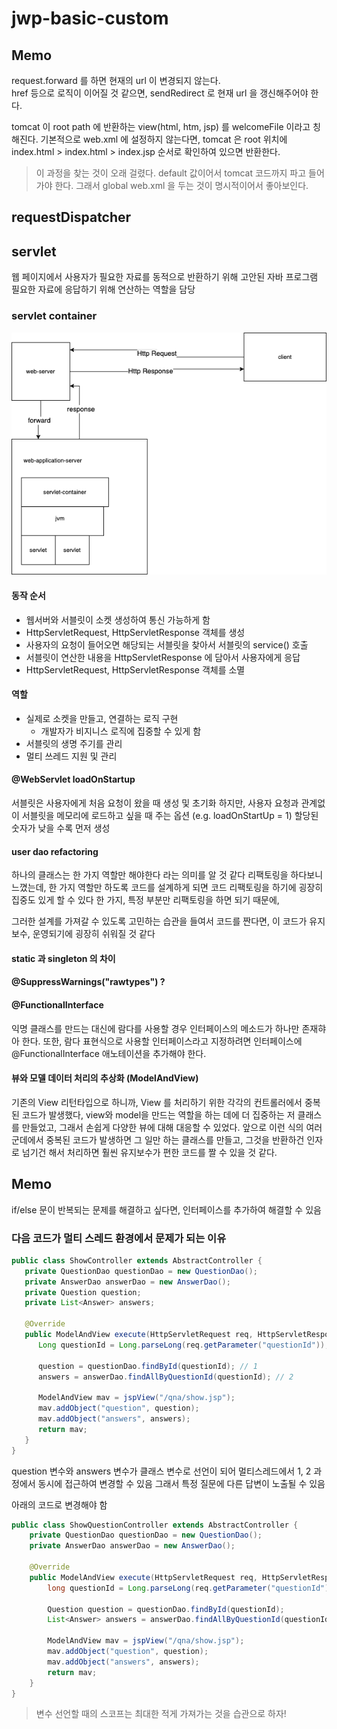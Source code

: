 # jwp-basic-custom

## Memo
request.forward 를 하면 현재의 url 이 변경되지 않는다.  
href 등으로 로직이 이어질 것 같으면, sendRedirect 로 현재 url 을 갱신해주어야 한다.  
 
tomcat 이 root path 에 반환하는 view(html, htm, jsp) 를 welcomeFile 이라고 칭해진다. 
 기본적으로 web.xml 에 설정하지 않는다면, tomcat 은 root 위치에 index.html > index.html > index.jsp
 순서로 확인하여 있으면 반환한다.
 > 이 과정을 찾는 것이 오래 걸렸다. default 값이어서 tomcat 코드까지 파고 들어가야 한다. 그래서 global web.xml 을 두는 것이 명시적이어서 좋아보인다. 

## requestDispatcher



## servlet
웹 페이지에서 사용자가 필요한 자료를 동적으로 반환하기 위해 고안된 자바 프로그램
필요한 자료에 응답하기 위해 연산하는 역할을 담당

### servlet container 

![servlet-container](./images/servlet-container.png)


#### 동작 순서
* 웹서버와 서블릿이 소켓 생성하여 통신 가능하게 함
* HttpServletRequest, HttpServletResponse 객체를 생성  
* 사용자의 요청이 들어오면 해당되는 서블릿을 찾아서 서블릿의 service() 호출
* 서블릿이 연산한 내용을 HttpServletResponse 에 담아서 사용자에게 응답
* HttpServletRequest, HttpServletResponse 객체를 소멸

#### 역할
* 실제로 소켓을 만들고, 연결하는 로직 구현 
  * 개발자가 비지니스 로직에 집중할 수 있게 함
* 서블릿의 생명 주기를 관리
* 멀티 쓰레드 지원 및 관리

#### @WebServlet loadOnStartup
서블릿은 사용자에게 처음 요청이 왔을 때 생성 및 초기화
하지만, 사용자 요청과 관계없이 서블릿을 메모리에 로드하고 싶을 때 주는 옵션
(e.g. loadOnStartUp = 1)
할당된 숫자가 낮을 수록 먼저 생성

#### user dao refactoring
하나의 클래스는 한 가지 역할만 해야한다 라는 의미를 알 것 같다
리팩토링을 하다보니 느꼈는데, 한 가지 역할만 하도록 코드를 설계하게 되면 코드 리팩토링을 하기에 굉장히 집중도 있게 할 수 있다
한 가지, 특정 부분만 리팩토링을 하면 되기 때문에,

그러한 설계를 가져갈 수 있도록 고민하는 습관을 들여서 코드를 짠다면, 이 코드가 유지보수, 운영되기에 굉장히 쉬워질 것 같다

#### static 과 singleton 의 차이

#### @SuppressWarnings("rawtypes") ?

#### @FunctionalInterface
 익명 클래스를 만드는 대신에 람다를 사용할 경우 인터페이스의 메소드가 하나만 존재햐아 한다.
 또한, 람다 표현식으로 사용할 인터페이스라고 지정하려면 인터페이스에 @FunctionalInterface 애노테이션을 추가해야 한다.

#### 뷰와 모델 데이터 처리의 추상화 (ModelAndView)
 기존의 View 리턴타입으로 하니까, View 를 처리하기 위한 각각의 컨트롤러에서 중복된 코드가 발생했다,
 view와 model을 만드는 역할을 하는 데에 더 집중하는 저 클래스를 만들었고, 그래서 손쉽게 다양한 뷰에 대해 대응할 수 있었다.
 앞으로 이런 식의 여러 군데에서 중복된 코드가 발생하면 그 일만 하는 클래스를 만들고, 그것을 반환하건 인자로 넘기건 해서 처리하면 훨씬 유지보수가 편한 코드를 짤 수 있을 것 같다.
 
## Memo
 if/else 문이 반복되는 문제를 해결하고 싶다면, 인터페이스를 추가하여 해결할 수 있음

### 다음 코드가 멀티 스레드 환경에서 문제가 되는 이유
```java
public class ShowController extends AbstractController {
   private QuestionDao questionDao = new QuestionDao();
   private AnswerDao answerDao = new AnswerDao();
   private Question question;
   private List<Answer> answers;
  
   @Override
   public ModelAndView execute(HttpServletRequest req, HttpServletResponse response) throws Exception {
      Long questionId = Long.parseLong(req.getParameter("questionId"));
    
      question = questionDao.findById(questionId); // 1
      answers = answerDao.findAllByQuestionId(questionId); // 2
    
      ModelAndView mav = jspView("/qna/show.jsp");
      mav.addObject("question", question);
      mav.addObject("answers", answers);
      return mav;
   }
}
```

question 변수와 answers 변수가 클래스 변수로 선언이 되어 멀티스레드에서 1, 2 과정에서 동시에 접근하여 변경할 수 있음
그래서 특정 질문에 다른 답변이 노출될 수 있음

아래의 코드로 변경해야 함
```java
public class ShowQuestionController extends AbstractController {
    private QuestionDao questionDao = new QuestionDao();
    private AnswerDao answerDao = new AnswerDao();

    @Override
    public ModelAndView execute(HttpServletRequest req, HttpServletResponse response) throws Exception {
        long questionId = Long.parseLong(req.getParameter("questionId"));

        Question question = questionDao.findById(questionId);
        List<Answer> answers = answerDao.findAllByQuestionId(questionId);

        ModelAndView mav = jspView("/qna/show.jsp");
        mav.addObject("question", question);
        mav.addObject("answers", answers);
        return mav;
    }
}
```
> 변수 선언할 때의 스코프는 최대한 적게 가져가는 것을 습관으로 하자!

